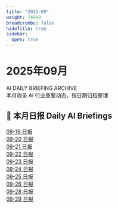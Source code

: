 ```yaml
---
title: "2025-09"
weight: 74909
breadcrumbs: false
hideTitle: true
sidebar:
  open: true
---
```


<div class="newspaper-month-header border-b-4 border-double border-gray-900 dark:border-gray-100 pb-6 mb-8">
  <div class="text-center">
    <h1 class="page-title text-4xl md:text-5xl font-bold font-serif mb-2 text-gray-900 dark:text-gray-100">
      2025年09月
    </h1>
    <div class="sub-head-en text-lg md:text-xl text-gray-600 dark:text-gray-400 italic mb-4">
      AI DAILY BRIEFING ARCHIVE
    </div>
    <div class="lede-cn text-gray-600 dark:text-gray-400">
      本月收录 AI 行业重要动态，按日期归档整理
    </div>
  </div>
</div>

<div class="newspaper-daily-list hx-mt-12">
  <h2 class="section-title text-2xl font-bold mb-6 font-serif flex items-center">
    <span class="mr-3">📰</span>
    本月日报
    <span class="en ml-auto text-sm font-normal text-gray-500">
      Daily AI Briefings
    </span>
  </h2>
  
  <div class="newspaper-articles-grid">
<div class="daily-article">
  <a href="2025-09-19">09-19 日报</a>
</div>
<div class="daily-article">
  <a href="2025-09-20">09-20 日报</a>
</div>
<div class="daily-article">
  <a href="2025-09-21">09-21 日报</a>
</div>
<div class="daily-article">
  <a href="2025-09-22">09-22 日报</a>
</div>
<div class="daily-article">
  <a href="2025-09-23">09-23 日报</a>
</div>
<div class="daily-article">
  <a href="2025-09-24">09-24 日报</a>
</div>
<div class="daily-article">
  <a href="2025-09-25">09-25 日报</a>
</div>
<div class="daily-article">
  <a href="2025-09-26">09-26 日报</a>
</div>
<div class="daily-article">
  <a href="2025-09-28">09-28 日报</a>
</div>
<div class="daily-article">
  <a href="2025-09-29">09-29 日报</a>
</div>
  </div>
</div>
